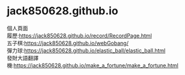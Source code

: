 # jack850628.github.io
個人頁面\
履歷:https://jack850628.github.io/record/RecordPage.html \
五子棋:https://jack850628.github.io/webGobang/ \
彈力球:https://jack850628.github.io/elastic_ball/elastic_ball.html \
發財大語翻譯機:https://jack850628.github.io/make_a_fortune/make_a_fortune.html

